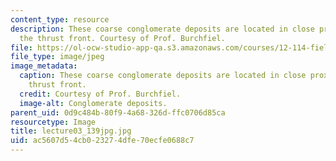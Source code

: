 ```yaml
---
content_type: resource
description: These coarse conglomerate deposits are located in close proximity to
  the thrust front. Courtesy of Prof. Burchfiel.
file: https://ol-ocw-studio-app-qa.s3.amazonaws.com/courses/12-114-field-geology-i-fall-2005/ac5607d54cb023274dfe70ecfe0688c7_lecture03_139jpg.jpg
file_type: image/jpeg
image_metadata:
  caption: These coarse conglomerate deposits are located in close proximity to the
    thrust front.
  credit: Courtesy of Prof. Burchfiel.
  image-alt: Conglomerate deposits.
parent_uid: 0d9c484b-80f9-4a68-326d-ffc0706d85ca
resourcetype: Image
title: lecture03_139jpg.jpg
uid: ac5607d5-4cb0-2327-4dfe-70ecfe0688c7
---
```

